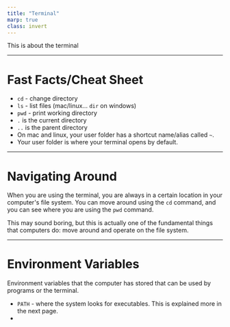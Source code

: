 ```yaml
---
title: "Terminal"
marp: true
class: invert
---
```


This is about the terminal

---

# Fast Facts/Cheat Sheet

- `cd` - change directory
- `ls` - list files (mac/linux... `dir` on windows)
- `pwd` - print working directory
- `.` is the current directory
- `..` is the parent directory
- On mac and linux, your user folder has a shortcut name/alias called `~`.
- Your user folder is where your terminal opens by default.

---

# Navigating Around

When you are using the terminal, you are always in a certain location in your computer's file system. You can move around using the `cd` command, and you can see where you are using the `pwd` command.

This may sound boring, but this is actually one of the fundamental things that computers do: move around and operate on the file system.

---

# Environment Variables

Environment variables that the computer has stored that can be used by programs or the terminal.

- `PATH` - where the system looks for executables. This is explained more in the next page.
- 